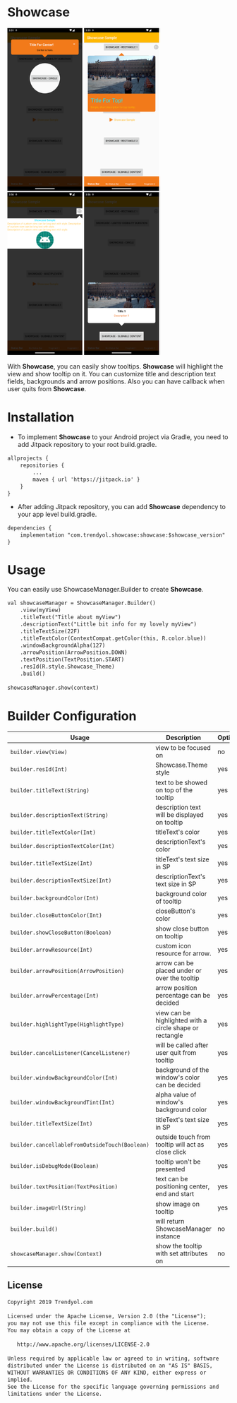 
# Showcase
<img src="https://raw.githubusercontent.com/Trendyol/showcase/master/screenshots/1.png" width="170"/>	<img src="https://raw.githubusercontent.com/Trendyol/showcase/master/screenshots/2.png" width="170"/>	<img src="https://raw.githubusercontent.com/Trendyol/showcase/master/screenshots/3.png" width="170"/>	<img src="https://raw.githubusercontent.com/Trendyol/showcase/master/screenshots/4.png" width="170"/>

With **Showcase**, you can easily show tooltips. **Showcase** will highlight the view and show tooltip on it. You can customize title and description text fields, backgrounds and arrow positions. Also you can have callback when user quits from **Showcase**.

# Installation
 - To implement **Showcase** to your Android project via Gradle, you need to add Jitpack repository to your root build.gradle.
```
allprojects {
    repositories {
        ...
        maven { url 'https://jitpack.io' }
    }
}
```
 - After adding Jitpack repository, you can add **Showcase** dependency to your app level build.gradle.
```
dependencies {
    implementation "com.trendyol.showcase:showcase:$showcase_version"
}
```

# Usage
You can easily use ShowcaseManager.Builder to create **Showcase**.
```
val showcaseManager = ShowcaseManager.Builder()  
    .view(myView)  
    .titleText("Title about myView")  
    .descriptionText("Little bit info for my lovely myView")  
    .titleTextSize(22F)  
    .titleTextColor(ContextCompat.getColor(this, R.color.blue)) 
    .windowBackgroundAlpha(127)  
    .arrowPosition(ArrowPosition.DOWN)
    .textPosition(TextPosition.START)
    .resId(R.style.Showcase_Theme)
    .build()  
  
showcaseManager.show(context)
```

# Builder Configuration
| Usage         | Description | Optional | Default Value | StyleRes |
| ------------- |-------------| ------------- |------------- |------------- | 
| `builder.view(View)` | view to be focused on | no | null | no |
| `builder.resId(Int)` | Showcase.Theme style | yes | null | yes |
| `builder.titleText(String)` | text to be showed on top of the tooltip | yes | "" | no |
| `builder.descriptionText(String)` | description text will be displayed on tooltip | yes | "" | no |
| `builder.titleTextColor(Int)` | titleText's color | yes | Color.BLACK | yes |
| `builder.descriptionTextColor(Int)` | descriptionText's color | yes | Color.BLACK | yes |
| `builder.titleTextSize(Int)` | titleText's text size in SP | yes | 18 SP | no |
| `builder.descriptionTextSize(Int)` | descriptionText's text size in SP | yes | 14 SP | no |
| `builder.backgroundColor(Int)` | background color of tooltip | yes | Color.WHITE | yes |
| `builder.closeButtonColor(Int)` | closeButton's color | yes | Color.BLACK | yes |
| `builder.showCloseButton(Boolean)` | show close button on tooltip | yes | true | yes |
| `builder.arrowResource(Int)` | custom icon resource for arrow. | yes | ic_arrow_down or ic_arrow_up | no |
| `builder.arrowPosition(ArrowPosition)` | arrow can be placed under or over the tooltip | yes | ArrowPosition.AUTO | no |
| `builder.arrowPercentage(Int)` | arrow position percentage can be decided | yes | null | no |
| `builder.highlightType(HighlightType)` | view can be highlighted with a circle shape or rectangle | yes | HighlightType.RECTANGLE | no |
| `builder.cancelListener(CancelListener)` | will be called after user quit from tooltip | yes | null | no |
| `builder.windowBackgroundColor(Int)` | background of the window's color can be decided | yes | Color.BLACK |  yes |
| `builder.windowBackgroundTint(Int)` | alpha value of window's background color | yes | 204 | no |
| `builder.titleTextSize(Int)` | titleText's text size in SP | yes | 18 | no |
| `builder.cancellableFromOutsideTouch(Boolean)` | outside touch from tooltip will act as close click | yes | false | yes |
| `builder.isDebugMode(Boolean)` | tooltip won't be presented | yes | false | no |
| `builder.textPosition(TextPosition)` | text can be positioning center, end and start  | yes | TextPosition.START | no |
| `builder.imageUrl(String)` | show image on tooltip | yes | null | no |
| `builder.build()` | will return ShowcaseManager instance | no |  |
| `showcaseManager.show(Context)` | show the tooltip with set attributes on  | no | |

License
--------


    Copyright 2019 Trendyol.com

    Licensed under the Apache License, Version 2.0 (the "License");
    you may not use this file except in compliance with the License.
    You may obtain a copy of the License at

       http://www.apache.org/licenses/LICENSE-2.0

    Unless required by applicable law or agreed to in writing, software
    distributed under the License is distributed on an "AS IS" BASIS,
    WITHOUT WARRANTIES OR CONDITIONS OF ANY KIND, either express or implied.
    See the License for the specific language governing permissions and
    limitations under the License.
